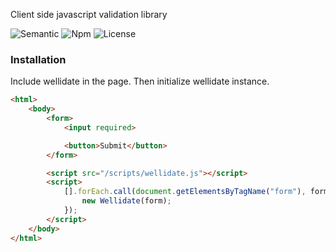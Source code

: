 Client side javascript validation library

![Semantic](https://img.shields.io/badge/sem-ver-lightgrey.svg?style=plastic)
![Npm](https://img.shields.io/npm/v/wellidate.svg?style=plastic)
![License](https://img.shields.io/badge/license-MIT-green.svg?style=plastic)

### Installation

Include wellidate in the page. Then initialize wellidate instance.

```html
<html>
    <body>
        <form>
            <input required>

            <button>Submit</button>
        </form>

        <script src="/scripts/wellidate.js"></script>
        <script>
            [].forEach.call(document.getElementsByTagName("form"), form => {
                new Wellidate(form);
            });
        </script>
    </body>
</html>
```
